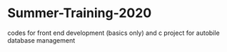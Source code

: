 # Summer-Training-2020
codes for front end development (basics only)
and
c project for autobile database management
